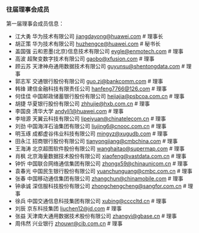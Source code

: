 
### 往届理事会成员

第一届理事会成员信息：

* 江大勇        华为技术有限公司                       <jiangdayong@huawei.com>      # 理事长
* 胡正策      华为技术有限公司               <huzhengce@huawei.com>    # 秘书长
* 盖国强      云和恩墨(北京)信息技术有限公司           <eygle@enmotech.com> # 理事
* 高波        超聚变数字技术有限公司              <gaobo@xfusion.com>   # 理事
* 顾云苏      天津神舟通用数据技术有限公司                <guyunsu@shentongdata.com>       # 理事
* 郭志军      交通银行股份有限公司          <guo.zj@bankcomm.com>     # 理事
* 韩锋    建信金融科技有限责任公司                  <hanfeng7766@126.com>       # 理事
* 何佳佳    中国邮政储蓄银行股份有限公司                <hejiajia@psbcoa.com.cn>  # 理事
* 胡捷    华夏银行股份有限公司              <zhhujie@hxb.com.cn>       # 理事
* 李国良   清华大学                                   <andyli1@huawei.com>  # 理事
* 李培源      天翼云科技有限公司           <lipeiyuan@chinatelecom.cn> # 理事
* 刘劲        中国海洋石油集团有限公司              <liujing6@cnooc.com.cn>   # 理事
* 明玉琢      成都虚谷伟业科技有限公司                <mingyz@xugudb.com>       # 理事
* 田永江      招商银行股份有限公司          <tianyongjiang@cmbchina.com>     # 理事
* 王海涛    北京超图软件股份有限公司                  <wanghaitao@supermap.com>       # 理事
* 肖枫    北京海量数据技术股份有限公司                <xiaofeng@vastdata.com.cn>  # 理事
* 钟忻    中国联合网络通信集团有限公司              <zhongx59@chinaunicom.cn>       # 理事
* 袁春光   中国民生银行股份有限公司                   <yuanchunguang@cmbc.com.cn>  # 理事
* 张春    中国移动通信集团有限公司              <zhangchun@chinamobile.com>       # 理事
* 钟承诚   深信服科技股份有限公司                     <zhongchengcheng@sangfor.com.cn>  # 理事
* 徐兵   中国交通信息科技集团有限公司                     <xubing@ccccltd.cn>  # 理事
* 刘辰   京东科技集团                              <liuchen12@jd.com>  # 理事
* 张益   天津南大通用数据技术股份有限公司            <zhangyi@gbase.cn>  # 理事
* 周伟然   兴业银行                                <zhouwr@cib.com.cn>  # 理事